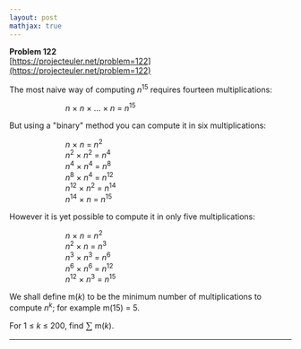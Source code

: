 ```yaml
---
layout: post
mathjax: true
---
```

**Problem 122**  
[https://projecteuler.net/problem=122](https://projecteuler.net/problem=122)

<p>The most naive way of computing <i>n</i><sup>15</sup> requires fourteen multiplications:</p>
<p style="margin-left:100px;"><i>n</i> × <i>n</i> × ... × <i>n</i> = <i>n</i><sup>15</sup></p>
<p>But using a "binary" method you can compute it in six multiplications:</p>
<p style="margin-left:100px;"><i>n</i> × <i>n</i> = <i>n</i><sup>2</sup><br /><i>n</i><sup>2</sup> × <i>n</i><sup>2</sup> = <i>n</i><sup>4</sup><br /><i>n</i><sup>4</sup> × <i>n</i><sup>4</sup> = <i>n</i><sup>8</sup><br /><i>n</i><sup>8</sup> × <i>n</i><sup>4</sup> = <i>n</i><sup>12</sup><br /><i>n</i><sup>12</sup> × <i>n</i><sup>2</sup> = <i>n</i><sup>14</sup><br /><i>n</i><sup>14</sup> × <i>n</i> = <i>n</i><sup>15</sup></p>
<p>However it is yet possible to compute it in only five multiplications:</p>
<p style="margin-left:100px;"><i>n</i> × <i>n</i> = <i>n</i><sup>2</sup><br /><i>n</i><sup>2</sup> × <i>n</i> = <i>n</i><sup>3</sup><br /><i>n</i><sup>3</sup> × <i>n</i><sup>3</sup> = <i>n</i><sup>6</sup><br /><i>n</i><sup>6</sup> × <i>n</i><sup>6</sup> = <i>n</i><sup>12</sup><br /><i>n</i><sup>12</sup> × <i>n</i><sup>3</sup> = <i>n</i><sup>15</sup></p>
<p>We shall define m(<i>k</i>) to be the minimum number of multiplications to compute <i>n</i><sup><i>k</i></sup>; for example m(15) = 5.</p>
<p>For 1 ≤ <i>k</i> ≤ 200, find <span style="font-family:'times new roman';font-size:13pt;">∑</span> m(<i>k</i>).</p>

---

